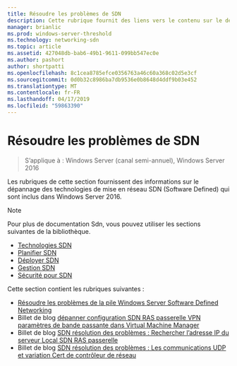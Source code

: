 ```yaml
---
title: Résoudre les problèmes de SDN
description: Cette rubrique fournit des liens vers le contenu sur le dépannage de Sdn dans Windows Server 2016.
manager: brianlic
ms.prod: windows-server-threshold
ms.technology: networking-sdn
ms.topic: article
ms.assetid: 427048db-bab6-49b1-9611-099bb547ec0e
ms.author: pashort
author: shortpatti
ms.openlocfilehash: 8c1cea8785efce0356763a46c60a368c02d5e3cf
ms.sourcegitcommit: 0d0b32c8986ba7db9536e0b8648d4ddf9b03e452
ms.translationtype: MT
ms.contentlocale: fr-FR
ms.lasthandoff: 04/17/2019
ms.locfileid: "59863390"
---
```

# <a name="troubleshoot-sdn"></a>Résoudre les problèmes de SDN

>S’applique à : Windows Server (canal semi-annuel), Windows Server 2016

Les rubriques de cette section fournissent des informations sur le dépannage des technologies de mise en réseau SDN (Software Defined) qui sont inclus dans Windows Server 2016.

> [!NOTE]  
> Pour plus de documentation Sdn, vous pouvez utiliser les sections suivantes de la bibliothèque.  
>  
> - [Technologies SDN](../technologies/Software-Defined-Networking-Technologies.md) 
> - [Planifier SDN](../plan/Plan-Software-Defined-Networking.md)
> - [Déployer SDN](../deploy/Deploy-Software-Defined-Networking.md)
> - [Gestion SDN](../manage/manage-sdn.md)
> - [Sécurité pour SDN](../security/sdn-security-top.md)

Cette section contient les rubriques suivantes :

- [Résoudre les problèmes de la pile Windows Server Software Defined Networking](https://docs.microsoft.com/windows-server/networking/sdn/troubleshoot/troubleshoot-windows-server-software-defined-networking-stack)  
- Billet de blog [dépanner configuration SDN RAS passerelle VPN paramètres de bande passante dans Virtual Machine Manager](https://blogs.technet.microsoft.com/wsnetdoc/2017/03/02/troubleshoot-changing-sdn-ras-gateway-vpn-bandwidth-settings-in-virtual-machine-manager/)
- Billet de blog [SDN résolution des problèmes : Rechercher l’adresse IP du serveur Local SDN RAS passerelle](https://blogs.technet.microsoft.com/wsnetdoc/2017/03/23/sdn-troubleshooting-find-the-local-sdn-ras-gateway-server-ip-address/)
- Billet de blog [SDN résolution des problèmes : Les communications UDP et variation Cert de contrôleur de réseau](https://blogs.technet.microsoft.com/wsnetdoc/2017/08/25/sdn-troubleshooting-udp-communication-and-changing-network-controller-cert/)

